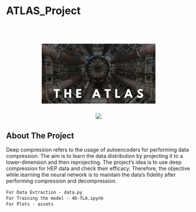 # ATLAS_Project
<h1 align="center">
  <br>
   <img src="https://github.com/Satyam-kumar-yadav/ATLAS_Project/blob/main/assets/atlas.jpg" alt="Logo ArrayMixer" />
  <br>
</h1>
<p align="center">  
 <a href="https://opensource.org/licenses/apache-2.0"><img src="https://img.shields.io/badge/license-apache2.0-blue.svg"></a>
</p>

## About The Project
Deep compression refers to the usage of autoencoders for performing data compression.
The aim is to learn the data distribution by projecting it to a lower-dimension and then
reprojecting. The project’s idea is to use deep compression for HEP data and check their
efficacy. Therefore, the objective while learning the neural network is to maintain the
data’s fidelity after performing compression and decompression.

```
For Data Extraction - data.py
For Training the model - 4D-TLA.ipynb
For Plots - assets
```
